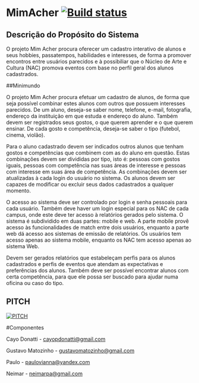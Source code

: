 # MimAcher    [![Build status](https://ci.appveyor.com/api/projects/status/40q65vgahi2w9162/branch/master?svg=true)](https://ci.appveyor.com/project/gmatozinho/mimacher/branch/master)



## Descrição do Propósito do Sistema

O projeto Mim Acher procura oferecer um cadastro interativo de alunos e seus hobbies, passatempos, habilidades e interesses, de forma a promover encontros entre usuários parecidos e à possibiliar que o Núcleo de Arte e Cultura (NAC) promova eventos com base no perfil geral dos alunos cadastrados.

##Minimundo

O projeto Mim Acher procura efetuar um cadastro de alunos, de forma que seja possível combinar estes alunos com outros que possuem interesses parecidos. De um aluno, deseja-se saber nome, telefone, e-mail, fotografia, endereço da instituição em que estuda e endereço do aluno. Também devem ser registrados seus gostos, o que querem aprender e o que querem ensinar. De cada gosto e competência, deseja-se saber o tipo (futebol, cinema, violão).

Para o aluno cadastrado devem ser indicados outros alunos que tenham gostos e competências que combinem com as do aluno em questão. Estas combinações devem ser divididas por tipo, isto é: pessoas com gostos iguais, pessoas com competência nas suas áreas de interesse e pessoas com interesse em suas área de competência. As combinações devem ser atualizadas à cada login do usuário no sistema. Os alunos devem ser capazes de modificar ou excluir seus dados cadastrados a qualquer momento.

O acesso ao sistema deve ser controlado por login e senha pessoais para cada usuário. Também deve haver um login especial para os NAC de cada campus, onde este deve ter acesso à relatórios gerados pelo sistema. O sistema é subdividido em duas partes: mobile e web. A parte mobile provê acesso às funcionalidades de match entre dois usuários, enquanto a parte web dá acesso aos sistemas de emissão de relatórios. Os usuários tem acesso apenas ao sistema mobile, enquanto os NAC tem acesso apenas ao sistema Web.

Devem ser gerados relatórios que estabeleçam perfis para os alunos cadastrados e perfis de eventos que atendam as expectativas e preferências dos alunos. Também deve ser possível encontrar alunos com certa competência, para que ele possa ser buscado para ajudar numa oficina ou caso do tipo.

## PITCH
[![PITCH](https://img.youtube.com/vi/jpqICXZHj28/0.jpg)](https://www.youtube.com/watch?v=jpqICXZHj28)

#Componentes

Cayo Donatti - cayopdonatti@gmail.com

Gustavo Matozinho - gustavomatozinho@gmail.com

Paulo - paulovianna@yandex.com

Neimar - neimarpa@gmail.com

